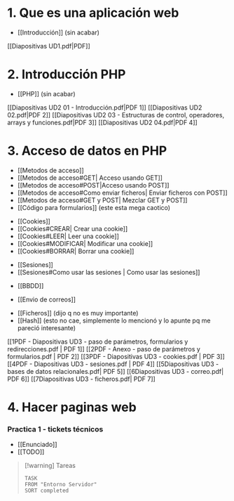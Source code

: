 # 1. Que es una aplicación web
- [[Introducción]]  (sin acabar)

[[Diapositivas UD1.pdf|PDF]]


# 2. Introducción PHP
- [[PHP]]  (sin acabar)

[[Diapositivas UD2 01 - Introducción.pdf|PDF 1]] [[Diapositivas UD2 02.pdf|PDF 2]] [[Diapositivas UD2 03 - Estructuras de control, operadores, arrays y funciones.pdf|PDF 3]] [[Diapositivas UD2 04.pdf|PDF 4]]


# 3. Acceso de datos en PHP
- [[Metodos de acceso]]
- [[Metodos de acceso#GET| Acceso usando GET]]
- [[Metodos de acceso#POST|Acceso usando POST]]
- [[Metodos de acceso#Como enviar ficheros| Enviar ficheros con POST]]
- [[Metodos de acceso#GET y POST| Mezclar GET y POST]]
- [[Código para formularios]] (este esta mega caotico)

+ [[Cookies]]
+ [[Cookies#CREAR| Crear una cookie]]
+ [[Cookies#LEER| Leer una cookie]]
+ [[Cookies#MODIFICAR| Modificar una cookie]]
+ [[Cookies#BORRAR| Borrar una cookie]]

- [[Sesiones]]
- [[Sesiones#Como usar las sesiones | Como usar las sesiones]]

+ [[BBDD]]

- [[Envio de correos]]

+ [[Ficheros]] (dijo q no es muy importante)
+ [[Hash]] (esto no cae, simplemente lo mencionó y lo apunte pq me pareció interesante)

[[1PDF - Diapositivas UD3 - paso de parámetros, formularios y redirecciones.pdf | PDF 1]] [[2PDF - Anexo - paso de parámetros y formularios.pdf | PDF 2]] [[3PDF - Diapositivas UD3 - cookies.pdf | PDF 3]] [[4PDF - Diapositivas UD3 - sesiones.pdf | PDF 4]] [[5Diapositivas UD3 - bases de datos relacionales.pdf| PDF 5]] [[6Diapositivas UD3 - correo.pdf| PDF 6]] [[7Diapositivas UD3 - ficheros.pdf| PDF 7]]

# 4. Hacer paginas web

### Practica 1 - tickets técnicos
- [[Enunciado]]
- [[TODO]]

> [!warning] Tareas
> ```dataview
> TASK 
> FROM "Entorno Servidor"
> SORT completed
> ```
